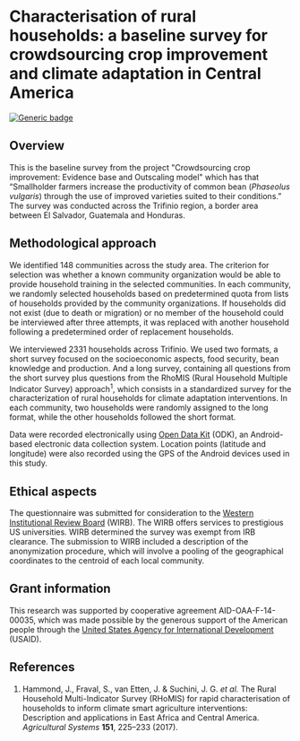 
Characterisation of rural households: a baseline survey for crowdsourcing crop improvement and climate adaptation in Central America
====================================================================================================================================

[![Generic badge](https://img.shields.io/badge/%3CSUBJECT%3E-%3CSTATUS%3E-%3CCOLOR%3E.svg)](https://shields.io/)

Overview
--------

This is the baseline survey from the project "Crowdsourcing crop improvement: Evidence base and Outscaling model" which has that “Smallholder farmers increase the productivity of common bean (*Phaseolus vulgaris*) through the use of improved varieties suited to their conditions.” The survey was conducted across the Trifinio region, a border area between El Salvador, Guatemala and Honduras.

Methodological approach
-----------------------

We identified 148 communities across the study area. The criterion for selection was whether a known community organization would be able to provide household training in the selected communities. In each community, we randomly selected households based on predetermined quota from lists of households provided by the community organizations. If households did not exist (due to death or migration) or no member of the household could be interviewed after three attempts, it was replaced with another household following a predetermined order of replacement households.

We interviewed 2331 households across Trifinio. We used two formats, a short survey focused on the socioeconomic aspects, food security, bean knowledge and production. And a long survey, containing all questions from the short survey plus questions from the RhoMIS (Rural Household Multiple Indicator Survey) approach<sup>1</sup>, which consists in a standardized survey for the characterization of rural households for climate adaptation interventions. In each community, two households were randomly assigned to the long format, while the other households followed the short format.

Data were recorded electronically using [Open Data Kit](https://opendatakit.org/) (ODK), an Android-based electronic data collection system. Location points (latitude and longitude) were also recorded using the GPS of the Android devices used in this study.

Ethical aspects
---------------

The questionnaire was submitted for consideration to the [Western Institutional Review Board](http://www.wirb.com/Pages/default.aspx) (WIRB). The WIRB offers services to prestigious US universities. WIRB determined the survey was exempt from IRB clearance. The submission to WIRB included a description of the anonymization procedure, which will involve a pooling of the geographical coordinates to the centroid of each local community.

Grant information
-----------------

This research was supported by cooperative agreement AID-OAA-F-14-00035, which was made possible by the generous support of the American people through the [United States Agency for International Development](https://www.usaid.gov/) (USAID).

References
----------

1. Hammond, J., Fraval, S., van Etten, J. & Suchini, J. G. *et al.* The Rural Household Multi-Indicator Survey (RHoMIS) for rapid characterisation of households to inform climate smart agriculture interventions: Description and applications in East Africa and Central America. *Agricultural Systems* **151**, 225–233 (2017).
